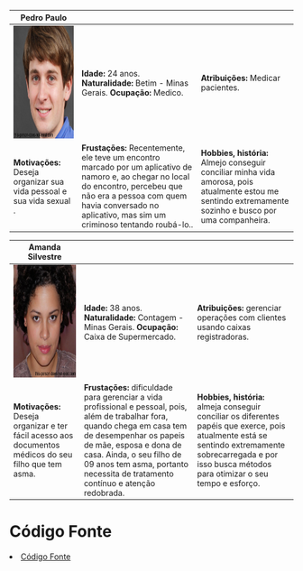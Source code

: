 |**Pedro Paulo**|           |                             | 
|-------------------|-----------|-----------------------------|
<img src="https://github.com/ICEI-PUC-Minas-PPC-CC/ppc-cc-2024-1-ment2-manha-perigosrelacionamentos/blob/main/docs/img/pedro%20paulo.jfif" width="200" height="200"/>|**Idade:** 24 anos. **Naturalidade:** Betim - Minas Gerais. **Ocupação:** Medico.       |**Atribuições:** Medicar pacientes. 
|**Motivações:** Deseja organizar sua vida pessoal e sua vida sexual .  |**Frustações:** Recentemente, ele teve um encontro marcado por um aplicativo de namoro e, ao chegar no local do encontro, percebeu que não era a pessoa com quem havia conversado no aplicativo, mas sim um criminoso tentando roubá-lo..   |**Hobbies, história:** Almejo conseguir conciliar minha vida amorosa, pois atualmente estou me sentindo extremamente sozinho e busco por uma companheira.


|**Amanda Silvestre**|           |                             | 
|-------------------|-----------|-----------------------------|
<img src="https://github.com/ICEI-PUC-Minas-PPC-CC/ppc-cc-2024-1-ment2-manha-perigosrelacionamentos/blob/main/docs/img/imagem_2024-03-17_215643411.png" width="200" height="200"/>|**Idade:** 38 anos. **Naturalidade:** Contagem - Minas Gerais. **Ocupação:** Caixa de Supermercado.       |**Atribuições:** gerenciar operações com clientes usando caixas registradoras. 
|**Motivações:** Deseja organizar e ter fácil acesso aos documentos médicos do seu filho que tem asma.  |**Frustações:** dificuldade para gerenciar a vida profissional e pessoal, pois, além de trabalhar fora, quando chega em casa tem de desempenhar os papeis de mãe, esposa e dona de casa. Ainda, o seu filho de 09 anos tem asma, portanto necessita de tratamento contínuo e atenção redobrada.   |**Hobbies, história:** almeja conseguir conciliar os diferentes papéis que exerce, pois atualmente está se sentindo extremamente sobrecarregada e por isso busca métodos para otimizar o seu tempo e esforço.











# Código Fonte

<li><a href="referenciasbibliograficas.md"> Código Fonte</a></li>
